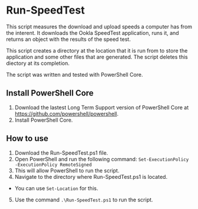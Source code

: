 # Run-SpeedTest

This script measures the download and upload speeds a computer has from the interent. It downloads the Ookla SpeedTest application, runs it, and returns an object with the results of the speed test. 

This script creates a directory at the location that it is run from to store the application and some other files that are generated. The script deletes this diectory at its completion. 

The script was written and tested with PowerShell Core.

## Install PowerShell Core
1. Download the lastest Long Term Support version of PowerShell Core at https://github.com/powershell/powershell.
2. Install PowerShell Core.

## How to use
1. Download the Run-SpeedTest.ps1 file.
2. Open PowerShell and run the following command: 
`Set-ExecutionPolicy -ExecutionPolicy RemoteSigned`
3. This will allow PowerShell to run the script.
4. Navigate to the directory where Run-SpeedTest.ps1 is located.
 - You can use `Set-Location` for this.
5. Use the command `.\Run-SpeedTest.ps1` to run the script. 